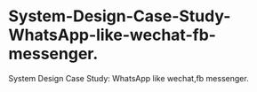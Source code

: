 # System-Design-Case-Study-WhatsApp-like-wechat-fb-messenger.
System Design Case Study: WhatsApp like wechat,fb messenger.
